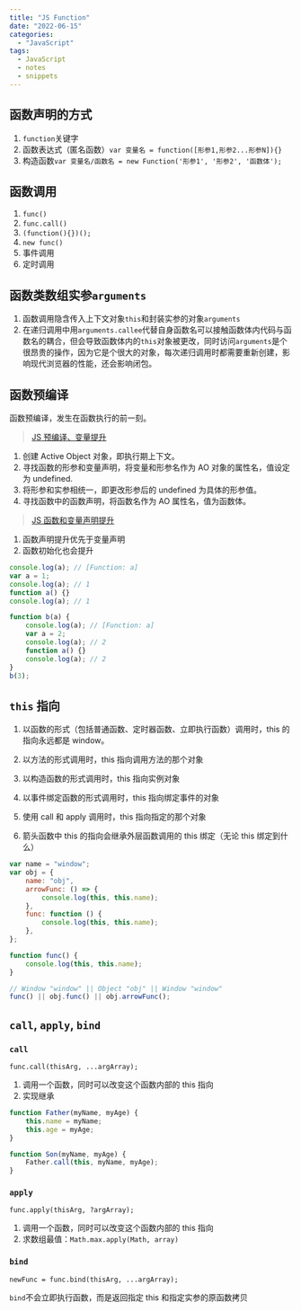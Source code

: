```yaml
---
title: "JS Function"
date: "2022-06-15"
categories:
  - "JavaScript"
tags:
  - JavaScript
  - notes
  - snippets
---
```


## 函数声明的方式

1. `function`关键字
2. 函数表达式（匿名函数）`var 变量名 = function([形参1,形参2...形参N]){}`
3. 构造函数`var 变量名/函数名 = new Function('形参1', '形参2', '函数体');`

## 函数调用

1. `func()`
2. `func.call()`
3. `(function(){})();`
4. `new func()`
5. 事件调用
6. 定时调用

## 函数类数组实参`arguments`

1. 函数调用隐含传入上下文对象`this`和封装实参的对象`arguments`
2. 在递归调用中用`arguments.callee`代替自身函数名可以接触函数体内代码与函数名的耦合，但会导致函数体内的`this`对象被更改，同时访问`arguments`是个很昂贵的操作，因为它是个很大的对象，每次递归调用时都需要重新创建，影响现代浏览器的性能，还会影响闭包。

## 函数预编译

函数预编译，发生在函数执行的前一刻。

> [JS 预编译、变量提升](https://juejin.cn/post/6844903575571677198)

1. 创建 Active Object 对象，即执行期上下文。
2. 寻找函数的形参和变量声明，将变量和形参名作为 AO 对象的属性名，值设定为 undefined.
3. 将形参和实参相统一，即更改形参后的 undefined 为具体的形参值。
4. 寻找函数中的函数声明，将函数名作为 AO 属性名，值为函数体。

> [JS 函数和变量声明提升](https://segmentfault.com/a/1190000038344251)

1. 函数声明提升优先于变量声明
2. 函数初始化也会提升

```javascript {cmd="node"}
console.log(a); // [Function: a]
var a = 1;
console.log(a); // 1
function a() {}
console.log(a); // 1

function b(a) {
	console.log(a); // [Function: a]
	var a = 2;
	console.log(a); // 2
	function a() {}
	console.log(a); // 2
}
b(3);
```

## `this` 指向

1. 以函数的形式（包括普通函数、定时器函数、立即执行函数）调用时，this 的指向永远都是 window。

2. 以方法的形式调用时，this 指向调用方法的那个对象

3. 以构造函数的形式调用时，this 指向实例对象

4. 以事件绑定函数的形式调用时，this 指向绑定事件的对象

5. 使用 call 和 apply 调用时，this 指向指定的那个对象

6. 箭头函数中 this 的指向会继承外层函数调用的 this 绑定（无论 this 绑定到什么）

```javascript {cmd="node"}
var name = "window";
var obj = {
	name: "obj",
	arrowFunc: () => {
		console.log(this, this.name);
	},
	func: function () {
		console.log(this, this.name);
	},
};

function func() {
	console.log(this, this.name);
}

// Window "window" || Object "obj" || Window "window"
func() || obj.func() || obj.arrowFunc();
```

## `call`, `apply`, `bind`

### `call`

`func.call(thisArg, ...argArray);`

1. 调用一个函数，同时可以改变这个函数内部的 this 指向
2. 实现继承

```javascript
function Father(myName, myAge) {
	this.name = myName;
	this.age = myAge;
}

function Son(myName, myAge) {
	Father.call(this, myName, myAge);
}
```

### `apply`

`func.apply(thisArg, ?argArray);`

1. 调用一个函数，同时可以改变这个函数内部的 this 指向
2. 求数组最值：`Math.max.apply(Math, array)`

### `bind`

`newFunc = func.bind(thisArg, ...argArray);`

`bind`不会立即执行函数，而是返回指定 this 和指定实参的原函数拷贝
